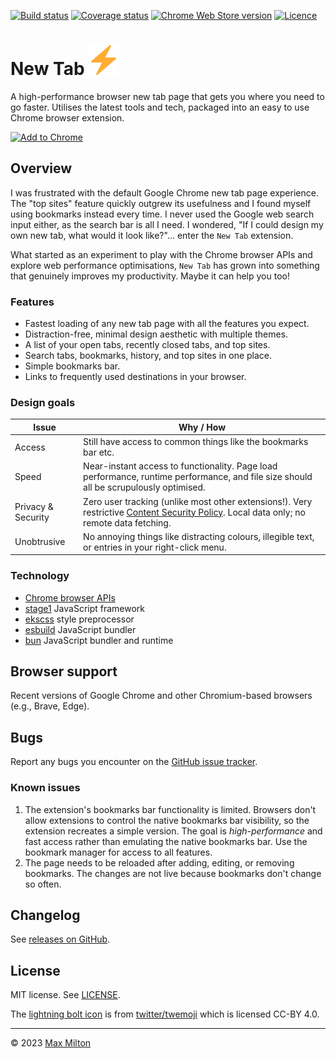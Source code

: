 [![Build status](https://img.shields.io/github/actions/workflow/status/maxmilton/new-tab/ci.yml?branch=master)](https://github.com/maxmilton/new-tab/actions)
[![Coverage status](https://img.shields.io/codeclimate/coverage/maxmilton/new-tab)](https://codeclimate.com/github/maxmilton/new-tab)
[![Chrome Web Store version](https://img.shields.io/chrome-web-store/v/cpcibnbdmpmcmnkhoiilpnlaepkepknb.svg)](https://chrome.google.com/webstore/detail/new-tab/cpcibnbdmpmcmnkhoiilpnlaepkepknb)
[![Licence](https://img.shields.io/github/license/maxmilton/new-tab.svg)](https://github.com/maxmilton/new-tab/blob/master/LICENSE)

# New Tab ![](./static/icon48.png)

A high-performance browser new tab page that gets you where you need to go faster. Utilises the latest tools and tech, packaged into an easy to use Chrome browser extension.

[![Add to Chrome](https://storage.googleapis.com/chrome-gcs-uploader.appspot.com/image/WlD8wC6g8khYWPJUsQceQkhXSlv1/mPGKYBIR2uCP0ApchDXE.png)](https://chrome.google.com/webstore/detail/new-tab/cpcibnbdmpmcmnkhoiilpnlaepkepknb)

## Overview

I was frustrated with the default Google Chrome new tab page experience. The "top sites" feature quickly outgrew its usefulness and I found myself using bookmarks instead every time. I never used the Google web search input either, as the search bar is all I need. I wondered, "If I could design my own new tab, what would it look like?"... enter the `New Tab` extension.

What started as an experiment to play with the Chrome browser APIs and explore web performance optimisations, `New Tab` has grown into something that genuinely improves my productivity. Maybe it can help you too!

### Features

- Fastest loading of any new tab page with all the features you expect.
- Distraction-free, minimal design aesthetic with multiple themes.
- A list of your open tabs, recently closed tabs, and top sites.
- Search tabs, bookmarks, history, and top sites in one place.
- Simple bookmarks bar.
- Links to frequently used destinations in your browser.

### Design goals

<!-- prettier-ignore -->
| Issue | Why / How |
| --- | --- |
| Access | Still have access to common things like the bookmarks bar etc. |
| Speed | Near-instant access to functionality. Page load performance, runtime performance, and file size should all be scrupulously optimised. |
| Privacy & Security | Zero user tracking (unlike most other extensions!). Very restrictive [Content Security Policy](https://developer.mozilla.org/en-US/docs/Web/HTTP/CSP). Local data only; no remote data fetching. |
| Unobtrusive | No annoying things like distracting colours, illegible text, or entries in your right-click menu. |

### Technology

- [Chrome browser APIs](https://developer.chrome.com/docs/extensions/reference/)
- [stage1](https://github.com/maxmilton/stage1) JavaScript framework
- [ekscss](https://github.com/maxmilton/ekscss) style preprocessor
- [esbuild](https://github.com/evanw/esbuild) JavaScript bundler
- [bun](https://github.com/oven-sh/bun) JavaScript bundler and runtime

## Browser support

Recent versions of Google Chrome and other Chromium-based browsers (e.g., Brave, Edge).

## Bugs

Report any bugs you encounter on the [GitHub issue tracker](https://github.com/maxmilton/new-tab/issues).

### Known issues

1. The extension's bookmarks bar functionality is limited. Browsers don't allow extensions to control the native bookmarks bar visibility, so the extension recreates a simple version. The goal is _high-performance_ and fast access rather than emulating the native bookmarks bar. Use the bookmark manager for access to all features.
1. The page needs to be reloaded after adding, editing, or removing bookmarks. The changes are not live because bookmarks don't change so often.

## Changelog

See [releases on GitHub](https://github.com/maxmilton/new-tab/releases).

## License

MIT license. See [LICENSE](https://github.com/maxmilton/new-tab/blob/master/LICENSE).

The [lightning bolt icon](https://github.com/twitter/twemoji/blob/master/assets/svg/26a1.svg) is from [twitter/twemoji](https://github.com/twitter/twemoji) which is licensed CC-BY 4.0.

---

© 2023 [Max Milton](https://maxmilton.com)
